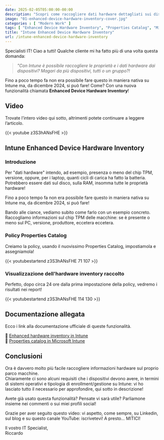 ```yaml
---
date: 2025-02-05T05:00:00-00:00
description: "Scopri come raccogliere dati hardware dettagliati sui dispositivi con Intune e la nuova funzionalità Enhanced Device Hardware Inventory. Ottieni report in 24 ore!"
image: "01-enhanced-device-hardware-inventory-cover.jpg"
categories : [ "Modern Work" ]
tags: [ "Enhanced Device Hardware Inventory", "Properties Catalog", "Microsoft Intune", "Intune", "Video", "Guida", "Cloud Endpoint Diary" ]
title: "Intune Enhanced Device Hardware Inventory"
url: /intune-enhanced-device-hardware-inventory
---
```

Specialisti IT! Ciao a tutti! Qualche cliente mi ha fatto più di una volta questa domanda:

> *"Con Intune è possibile raccogliere le proprietà e i dati hardware dai dispositivi? Magari da più dispositivi, tutti o un gruppo?!*

Fino a poco tempo fa non era possibile fare questo in maniera nativa su Intune ma, da dicembre 2024, si può fare! Come? Con una nuova funzionalità chiamata **Enhanced Device Hardware Inventory**!

## Video
Trovate l’intero video qui sotto, altrimenti potete continuare a leggere l’articolo.

{{< youtube z3S3hANsFHE >}}

## Intune Enhanced Device Hardware Inventory

### Introduzione
Per "dati hardware" intendo, ad esempio, presenza o meno del chip TPM, versione, oppure, per i laptop, quanti cicli di carica ha fatto la batteria. Potrebbero essere dati sul disco, sulla RAM, insomma tutte le proprietà hardware!

Fino a poco tempo fa non era possibile fare questo in maniera nativa su Intune ma, da dicembre 2024, si può fare!

Bando alle ciance, vediamo subito come farlo con un esempio concreto. 
Raccogliamo informazioni sul chip TPM delle macchine: se è presente o meno sul PC, versione, produttore, eccetera eccetera.

### Policy Properties Catalog
Creiamo la policy, usando il nuovissimo Properties Catalog, impostiamola e assegniamola!

{{< youtubestartend z3S3hANsFHE 71 107 >}}

### Visualizzazione dell'hardware inventory raccolto
Perfetto, dopo circa 24 ore dalla prima impostazione della policy, vedremo i risultati nei report!

{{< youtubestartend z3S3hANsFHE 114 130 >}}

## Documentazione allegata
Ecco i link alla documentazione ufficiale di queste funzionalità.

📃 [Enhanced hardware inventory in Intune](https://techcommunity.microsoft.com/blog/microsoftintuneblog/enhanced-hardware-inventory-in-intune-coming-in-december/4303744)  
📃 [Properties catalog in Microsoft Intune](https://learn.microsoft.com/en-us/mem/intune/configuration/properties-catalog)

## Conclusioni
Ora è davvero molto più facile raccogliere informazioni hardware sul proprio parco macchine.  
Chiaramente ci sono alcuni requisiti che i dispositivi devono avere, in termini di sistemi operativi e tipologia di enrollment/gestione su Intune: vi ho lasciato tutto il necessario per approfondire, qui sotto in descrizione!

Avete già usato questa funzionalità? Pensate vi sarà utile? Parliamone insieme nei commenti o sui miei profili social!

Grazie per aver seguito questo video: vi aspetto, come sempre, su Linkedin, sul blog e su questo canale YouTube: iscrivetevi!
A presto... MITICI!

Il vostro IT Specialist,  
Riccardo
